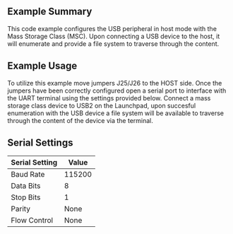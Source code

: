 ## Example Summary

This code example configures the USB peripheral in host mode with the
Mass Storage Class (MSC). Upon connecting a USB device to the host, it
will enumerate and provide a file system to traverse through the content.

## Example Usage

To utilize this example move jumpers J25/J26 to the HOST side.
Once the jumpers have been correctly configured open a serial port
to interface with the UART terminal using the settings provided below.
Connect a mass storage class device to USB2 on the Launchpad, upon
succesful enumeration with the USB device a file system will be available
to traverse through the content of the device via the terminal.

## Serial Settings

| Serial Setting | Value |
| --- | --- |
| Baud Rate | 115200 |
| Data Bits | 8 |
| Stop Bits | 1 |
| Parity | None |
| Flow Control | None |
